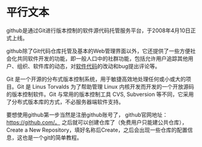 # 平行文本

github是通过Git进行版本控制的软件源代码托管服务平台，于2008年4月10日正式上线。

github除了Git代码仓库托管及基本的Web管理界面以外，它还提供了一些方便社会化共同软件开发的功能，即一般人口中的社群功能，包括允许用户追踪其他用户、组织、软件库的动态，对[软件代码](https://baike.sogou.com/lemma/ShowInnerLink.htm?lemmaId=4196027&ss_c=ssc.citiao.link)的改动和bug提出评论等。

Git 是一个开源的分布式版本控制系统，用于敏捷高效地处理任何或小或大的项目。Git 是 Linus Torvalds 为了帮助管理 Linux 内核开发而开发的一个开放源码的版本控制软件。Git 与常用的版本控制工具 CVS, Subversion 等不同，它采用了分布式版本库的方式，不必服务器端软件支持。

要想使用github第一步当然是注册github账号了， github官网地址：https://github.com/。 之后就可以创建仓库了（免费用户只能建公共仓库），Create a New Repository，填好名称后Create，之后会出现一些仓库的配置信息，这也是一个git的简单教程。
